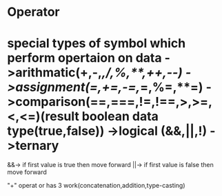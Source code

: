 
Operator
=======================
special types of symbol which perform opertaion on data
->arithmatic(+,-,*,/,%,**,++,--)
->assignment(=,+=,-=,*=,%=,**=)
->comparison(==,===,!=,!==,>,>=,<,<=)(result boolean data type(true,false))
->logical (&&,||,!)
->ternary 
====================
 &&-> if first value is true then  move forward
 ||-> if first value is false then move forward


"+" operat or has 3 work(concatenation,addition,type-casting)